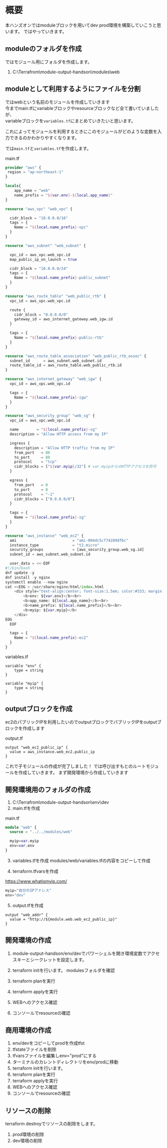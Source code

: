 # 概要
本ハンズオンではmoduleブロックを用いてdev prod環境を構築していこうと思います。
ではやっていきます。

## moduleのフォルダを作成
ではモジュール用にフォルダを作成します。

1. C:\Terrafrom\module-output-handson\modules\web


## moduleとして利用するようにファイルを分割
ではwebという名前のモジュールを作成していきます \
今までmain.tfにvariableブロックやresourceブロックなど全て書いていましたが、 \
variableブロックを`variables.tf`にまとめていきたいと思います。

これによってモジュールを利用するときにこのモジュールがどのような変数を入力できるのかわかりやすくなります。

では`main.tf`と`variables.tf`を作成します。

main.tf
```terraform
provider "aws" {
 region = "ap-northeast-1"
}

locals{
    app_name = "web"
    name_prefix = "${var.env}-${local.app_name}"
}

resource "aws_vpc" "web_vpc" {

  cidr_block = "10.0.0.0/16"
  tags = {
    Name = "${local.name_prefix}-vpc"
  }
}

resource "aws_subnet" "web_subnet" {

  vpc_id = aws_vpc.web_vpc.id
  map_public_ip_on_launch = true

  cidr_block = "10.0.0.0/24"
  tags = {
    Name = "${local.name_prefix}-public_subnet"
  }
}

resource "aws_route_table" "web_public_rtb" {
  vpc_id = aws_vpc.web_vpc.id

  route {
    cidr_block = "0.0.0.0/0"
    gateway_id = aws_internet_gateway.web_igw.id
  }

  tags = {
    Name = "${local.name_prefix}-public-rtb"
  }
}

resource "aws_route_table_association" "web_public_rtb_assoc" {
  subnet_id      = aws_subnet.web_subnet.id
  route_table_id = aws_route_table.web_public_rtb.id
}

resource "aws_internet_gateway" "web_igw" {
  vpc_id = aws_vpc.web_vpc.id

  tags = {
    Name = "${local.name_prefix}-igw"
  }
}

resource "aws_security_group" "web_sg" {
  vpc_id = aws_vpc.web_vpc.id

  name        = "${local.name_prefix}-sg"
  description = "Allow HTTP access from my IP"

  ingress {
    description = "Allow HTTP traffic from my IP"
    from_port   = 80
    to_port     = 80
    protocol    = "tcp"
    cidr_blocks = ["${var.myip}/32"] # var.myipからのHTTPアクセスを許可
  }

  egress {
    from_port   = 0
    to_port     = 0
    protocol    = "-1"
    cidr_blocks = ["0.0.0.0/0"]
  }

  tags = {
    Name = "${local.name_prefix}-sg"
  }
}

resource "aws_instance" "web_ec2" {
  ami                         = "ami-094dc5cf74289dfbc" 
  instance_type               = "t2.micro"
  security_groups             = [aws_security_group.web_sg.id]
  subnet_id = aws_subnet.web_subnet.id

  user_data = <<-EOF
#!/bin/bash
dnf update -y
dnf install -y nginx
systemctl enable --now nginx
cat <<EOG > /usr/share/nginx/html/index.html
    <div style="text-align:center; font-size:1.5em; color:#333; margin:20px; line-height:1.8;">
        <b>env: ${var.env}</b><br>
        <b>app_name: ${local.app_name}</b><br>
        <b>name_prefix: ${local.name_prefix}</b><br>
        <b>myip: ${var.myip}</b>
    </div>
EOG
  EOF

  tags = {
    Name = "${local.name_prefix}-ec2"
  }
}
```

variables.tf
```
variable "env" {
    type = string
}

variable "myip" {
    type = string
}
```

## outputブロックを作成
ec2のパブリックIPを利用したいのでoutputブロックでパブリックIPをoutputブロックを作成します

output.tf
```
output "web_ec2_public_ip" {
  value = aws_instance.web_ec2.public_ip
}
```

これで子モジュールの作成が完了しました！
では呼び出すもとのルートモジュールを作成していきます。
まず開発環境から作成していきます

## 開発環境用のフォルダの作成
1. C:\Terrafrom\module-output-handson\env\dev
2. main.tfを作成

main.tf
```terraform
module "web" {
  source = "../../modules/web"

  myip=var.myip
  env=var.env
}
```

3. variables.tfを作成
modules/web/variables.tfの内容をコピーして作成

4. terraform.tfvarsを作成

https://www.whatismyip.com/
```terraform
myip="自分のIPアドレス"
env="dev"
```

5. output.tfを作成
```
output "web_addr" {
  value = "http://${module.web.web_ec2_public_ip}"
}
```

## 開発環境の作成

1. module-output-handson/env/devでパワーシェルを開き環境変数でアクセスキーとシークレットを設定します。

2. terraform initを行います。
 modulesフォルダを確認
3. terraform planを実行
4. terraform applyを実行
5. WEBへのアクセス確認
6. コンソールでresourceの確認

## 商用環境の作成

1. env/devをコピーしてprodを作成tfst
2. tfstateファイルを削除
3. tfvarsファイルを編集しenv="prod"にする
4. ターミナルのカレントディレクトリをenv/prodに移動
5. terraform initを行います。
6. terraform planを実行
7. terraform applyを実行
8. WEBへのアクセス確認
9.  コンソールでresourceの確認

## リソースの削除
terraform destroyでリソースの削除をします。
1. prod環境の削除
2. dev環境の削除